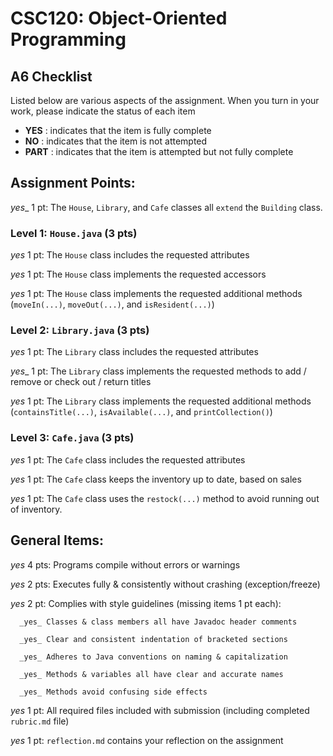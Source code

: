 # CSC120: Object-Oriented Programming
## A6 Checklist

Listed below are various aspects of the assignment.  When you turn in your work, please indicate the status of each item

- **YES** : indicates that the item is fully complete
- **NO** : indicates that the item is not attempted
- **PART** : indicates that the item is attempted but not fully complete


## Assignment Points:

_yes__ 1 pt: The `House`, `Library`, and `Cafe` classes all `extend` the `Building` class.

### Level 1: `House.java` (3 pts)

_yes_ 1 pt: The `House` class includes the requested attributes

_yes_ 1 pt: The `House` class implements the requested accessors

_yes_ 1 pt: The `House` class implements the requested additional methods (`moveIn(...)`, `moveOut(...)`, and `isResident(...)`)

### Level 2: `Library.java` (3 pts)

_yes_ 1 pt: The `Library` class includes the requested attributes

_yes__ 1 pt: The `Library` class implements the requested methods to add / remove or check out / return titles

_yes_ 1 pt: The `Library` class implements the requested additional methods (`containsTitle(...)`, `isAvailable(...)`, and `printCollection()`)

### Level 3: `Cafe.java` (3 pts)

_yes_ 1 pt: The `Cafe` class includes the requested attributes

_yes_ 1 pt: The `Cafe` class keeps the inventory up to date, based on sales

_yes_ 1 pt: The `Cafe` class uses the `restock(...)` method to avoid running out of inventory.



## General Items:

_yes_ 4 pts: Programs compile without errors or warnings

_yes_ 2 pts: Executes fully & consistently without crashing (exception/freeze)

_yes_ 2 pt: Complies with style guidelines (missing items 1 pt each):

      _yes_ Classes & class members all have Javadoc header comments

      _yes_ Clear and consistent indentation of bracketed sections

      _yes_ Adheres to Java conventions on naming & capitalization

      _yes_ Methods & variables all have clear and accurate names

      _yes_ Methods avoid confusing side effects

_yes_ 1 pt: All required files included with submission (including completed `rubric.md` file)

_yes_ 1 pt: `reflection.md` contains your reflection on the assignment

